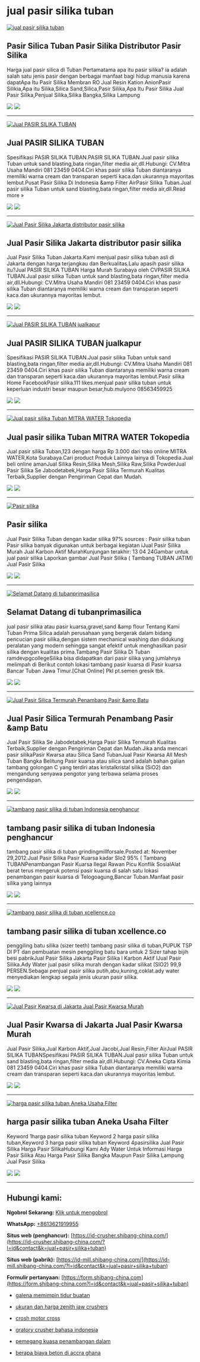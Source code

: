 # jual pasir silika tuban

<a href="https://swt.shibang-china.com/?l=id&img&k=jual+pasir+silika+tuban" target="_blank">![jual pasir silika tuban](http://static.shibang-china.com/all-800x300/1455.jpg)</a>

## Pasir Silica Tuban Pasir Silika Distributor Pasir Silika
Harga jual pasir silica di Tuban Pertamatama apa itu pasir silika? ia adalah salah satu jenis pasir dengan berbagai manfaat bagi hidup manusia karena dapatApa Itu Pasir Silika Membran RO Jual Resin Kation AnionPasir Silikia,Apa itu Silika,Silica Sand,Silica,Pasir Silika,Apa Itu Pasir Silika Jual Pasir Silika,Penjual Silika,Silika Bangka,Silika Lampung


<a href="https://whatsapp.shibangsoft.com/WhatsApp.php" target="_blank" title="WhatsApp">![](http://static.shibang-china.com/icon/whatsapp.png)</a> <a href="https://swt.shibang-china.com/?l=id&icon&k=jual+pasir+silika+tuban" target="_blank">![](http://static.shibang-china.com/icon/chat-id.png)</a>

---

<a href="https://swt.shibang-china.com/?l=id&img&k=jual+pasir+silika+tuban" target="_blank">![Jual PASIR SILIKA TUBAN](http://static.shibang-china.com/all-800x300/165.jpg)</a>

## Jual PASIR SILIKA TUBAN
Spesifikasi PASIR SILIKA TUBAN.PASIR SILIKA TUBAN.Jual pasir silika Tuban untuk sand blasting,bata ringan,filter media air,dll.Hubungi: CV.Mitra Usaha Mandiri 081 23459 0404.Ciri khas pasir silika Tuban diantaranya memiliki warna cream dan transparan seperti kaca.dan ukurannya mayoritas lembut.Pusat Pasir Silika Di Indonesia &amp Filter AirPasir Silika Tuban.Jual pasir silika Tuban untuk sand blasting,bata ringan,filter media air,dll.Read more »


<a href="https://whatsapp.shibangsoft.com/WhatsApp.php" target="_blank" title="WhatsApp">![](http://static.shibang-china.com/icon/whatsapp.png)</a> <a href="https://swt.shibang-china.com/?l=id&icon&k=jual+pasir+silika+tuban" target="_blank">![](http://static.shibang-china.com/icon/chat-id.png)</a>

---

<a href="https://swt.shibang-china.com/?l=id&img&k=jual+pasir+silika+tuban" target="_blank">![Jual Pasir Silika Jakarta distributor pasir silika](http://static.shibang-china.com/all-800x300/11.jpg)</a>

## Jual Pasir Silika Jakarta distributor pasir silika
Jual Pasir Silika Tuban Jakarta.Kami menjual pasir silika tuban asli di Jakarta dengan harga terjangkau dan Berkualitas.Lalu apasih pasir silika itu?Jual PASIR SILIKA TUBAN Harga Murah Surabaya oleh CVPASIR SILIKA TUBAN.Jual pasir silika Tuban untuk sand blasting,bata ringan,filter media air,dll.Hubungi: CV.Mitra Usaha Mandiri 081 23459 0404.Ciri khas pasir silika Tuban diantaranya memiliki warna cream dan transparan seperti kaca.dan ukurannya mayoritas lembut.


<a href="https://whatsapp.shibangsoft.com/WhatsApp.php" target="_blank" title="WhatsApp">![](http://static.shibang-china.com/icon/whatsapp.png)</a> <a href="https://swt.shibang-china.com/?l=id&icon&k=jual+pasir+silika+tuban" target="_blank">![](http://static.shibang-china.com/icon/chat-id.png)</a>

---

<a href="https://swt.shibang-china.com/?l=id&img&k=jual+pasir+silika+tuban" target="_blank">![Jual PASIR SILIKA TUBAN jualkapur](http://static.shibang-china.com/all-800x300/838.jpg)</a>

## Jual PASIR SILIKA TUBAN jualkapur
Spesifikasi PASIR SILIKA TUBAN.Jual pasir silika Tuban untuk sand blasting,bata ringan,filter media air,dll.Hubungi: CV.Mitra Usaha Mandiri 081 23459 0404.Ciri khas pasir silika Tuban diantaranya memiliki warna cream dan transparan seperti kaca.dan ukurannya mayoritas lembut.Pasir silika Home FacebookPasir silika.111 likes.menjual pasir silika tuban untuk keperluan industri besar maupun besar,hub.mulyono 08563459925


<a href="https://whatsapp.shibangsoft.com/WhatsApp.php" target="_blank" title="WhatsApp">![](http://static.shibang-china.com/icon/whatsapp.png)</a> <a href="https://swt.shibang-china.com/?l=id&icon&k=jual+pasir+silika+tuban" target="_blank">![](http://static.shibang-china.com/icon/chat-id.png)</a>

---

<a href="https://swt.shibang-china.com/?l=id&img&k=jual+pasir+silika+tuban" target="_blank">![Jual pasir silika Tuban MITRA WATER Tokopedia](http://static.shibang-china.com/all-800x300/193.jpg)</a>

## Jual pasir silika Tuban MITRA WATER Tokopedia
Jual pasir silika Tuban,123 dengan harga Rp 3.000 dari toko online MITRA WATER,Kota Surabaya.Cari product Produk Lainnya lainya di Tokopedia.Jual beli online amanJual Silika Resin,Silika Mesh,Silika Raw,Silika PowderJual Pasir Silika Se Jabodetabek,Harga Pasir Silika Termurah Kualitas Terbaik,Supplier dengan Pengiriman Cepat dan Mudah.


<a href="https://whatsapp.shibangsoft.com/WhatsApp.php" target="_blank" title="WhatsApp">![](http://static.shibang-china.com/icon/whatsapp.png)</a> <a href="https://swt.shibang-china.com/?l=id&icon&k=jual+pasir+silika+tuban" target="_blank">![](http://static.shibang-china.com/icon/chat-id.png)</a>

---

<a href="https://swt.shibang-china.com/?l=id&img&k=jual+pasir+silika+tuban" target="_blank">![Pasir silika](http://static.shibang-china.com/all-800x300/1343.jpg)</a>

## Pasir silika
Jual Pasir Silika Tuban dengan kadar silika 97% sources : Pasir silika tuban Pasir silika banyak digunakan untuk berbagai kegiatan iJual Pasir Silika Murah Jual Karbon Aktif MurahKunjungan terakhir: 13 04 24Gambar untuk jual pasir silika Laporkan gambar Jual Pasir Silika ( Tambang TUBAN JATIM) Jual Pasir Silika


<a href="https://whatsapp.shibangsoft.com/WhatsApp.php" target="_blank" title="WhatsApp">![](http://static.shibang-china.com/icon/whatsapp.png)</a> <a href="https://swt.shibang-china.com/?l=id&icon&k=jual+pasir+silika+tuban" target="_blank">![](http://static.shibang-china.com/icon/chat-id.png)</a>

---

<a href="https://swt.shibang-china.com/?l=id&img&k=jual+pasir+silika+tuban" target="_blank">![Selamat Datang di tubanprimasilica](http://static.shibang-china.com/all-800x300/201.jpg)</a>

## Selamat Datang di tubanprimasilica
jual pasir silika atau pasir kuarsa,gravel,sand &amp flour Tentang Kami Tuban Prima Silica adalah perusahaan yang bergerak dalam bidang pencucian pasir silika,dengan sistem mechanical washing dan didukung peralatan yang modern sehingga sangat efektif untuk menghasilkan pasir silika dengan kualitas prima.Tambang Pasir Silika Di Tuban ramdevpgcollegeSilika bisa didapatkan dari pasir silika yang jumlahnya melimpah di Berikut contoh lokasi tambang pasir kuarsa di Pasir kuarsa Bancar Tuban Jawa Timur.[Chat Online] Pkl pt.semen gresik tbk.


<a href="https://whatsapp.shibangsoft.com/WhatsApp.php" target="_blank" title="WhatsApp">![](http://static.shibang-china.com/icon/whatsapp.png)</a> <a href="https://swt.shibang-china.com/?l=id&icon&k=jual+pasir+silika+tuban" target="_blank">![](http://static.shibang-china.com/icon/chat-id.png)</a>

---

<a href="https://swt.shibang-china.com/?l=id&img&k=jual+pasir+silika+tuban" target="_blank">![Jual Pasir Silica Termurah Penambang Pasir &amp Batu](http://static.shibang-china.com/all-800x300/1370.jpg)</a>

## Jual Pasir Silica Termurah Penambang Pasir &amp Batu
Jual Pasir Silika Se Jabodetabek,Harga Pasir Silika Termurah Kualitas Terbaik,Supplier dengan Pengiriman Cepat dan Mudah.Jika anda mencari pasir silikaPasir Kwarsa atau Silica Sand TubanJual Pasir Kwarsa All Mesh Tuban Bangka Belitung Pasir kuarsa atau silica sand adalah bahan galian tambang golongan C yang terdiri atas kristalkristal silika (SiO2) dan mengandung senyawa pengotor yang terbawa selama proses pengendapan.


<a href="https://whatsapp.shibangsoft.com/WhatsApp.php" target="_blank" title="WhatsApp">![](http://static.shibang-china.com/icon/whatsapp.png)</a> <a href="https://swt.shibang-china.com/?l=id&icon&k=jual+pasir+silika+tuban" target="_blank">![](http://static.shibang-china.com/icon/chat-id.png)</a>

---

<a href="https://swt.shibang-china.com/?l=id&img&k=jual+pasir+silika+tuban" target="_blank">![tambang pasir silika di tuban Indonesia penghancur](http://static.shibang-china.com/all-800x300/1192.jpg)</a>

## tambang pasir silika di tuban Indonesia penghancur
tambang pasir silika di tuban grindingmillforsale.Posted at: November 29,2012.Jual Pasir Silika Pasir Kuarsa kadar SIo2 95% ( Tambang TUBANPenambangan Pasir Kuarsa Ilegal Rawan Picu Konflik SosialAlat berat terus mengeruk potensi pasir kuarsa di salah satu lokasi penambangan pasir kuarsa di Telogoagung,Bancar Tuban.Manfaat pasir silika yang lainnya


<a href="https://whatsapp.shibangsoft.com/WhatsApp.php" target="_blank" title="WhatsApp">![](http://static.shibang-china.com/icon/whatsapp.png)</a> <a href="https://swt.shibang-china.com/?l=id&icon&k=jual+pasir+silika+tuban" target="_blank">![](http://static.shibang-china.com/icon/chat-id.png)</a>

---

<a href="https://swt.shibang-china.com/?l=id&img&k=jual+pasir+silika+tuban" target="_blank">![tambang pasir silika di tuban xcellence.co](http://static.shibang-china.com/all-800x300/968.jpg)</a>

## tambang pasir silika di tuban xcellence.co
penggiling batu silika (sizer teeth) tambang pasir silika di tuban,PUPUK TSP DI PT dan pembuatan mesin penggiling batu bara untuk 2 Sizer tahap bijih besi pabrikJual Pasir Silika Jakarta Pasir Silika l Karbon Aktif lJual Pasir Silika.Ady Water jual pasir silika murah dengan kadar silikat (SIO2) 99,9 PERSEN.Sebagai penjual pasir silika putih,abu,kuning,coklat.ady water menyediakan lengkap segala jenis ukuran pasir silika.


<a href="https://whatsapp.shibangsoft.com/WhatsApp.php" target="_blank" title="WhatsApp">![](http://static.shibang-china.com/icon/whatsapp.png)</a> <a href="https://swt.shibang-china.com/?l=id&icon&k=jual+pasir+silika+tuban" target="_blank">![](http://static.shibang-china.com/icon/chat-id.png)</a>

---

<a href="https://swt.shibang-china.com/?l=id&img&k=jual+pasir+silika+tuban" target="_blank">![Jual Pasir Kwarsa di Jakarta Jual Pasir Kwarsa Murah](http://static.shibang-china.com/all-800x300/1036.jpg)</a>

## Jual Pasir Kwarsa di Jakarta Jual Pasir Kwarsa Murah
Jual Pasir Silika,Jual Karbon Aktif,Jual Jacobi,Jual Resin,Filter AirJual PASIR SILIKA TUBANSpesifikasi PASIR SILIKA TUBAN.Jual pasir silika Tuban untuk sand blasting,bata ringan,filter media air,dll.Hubungi: CV.Aneka Cipta Kimia 081 23459 0404.Ciri khas pasir silika Tuban diantaranya memiliki warna cream dan transparan seperti kaca.dan ukurannya mayoritas lembut.


<a href="https://whatsapp.shibangsoft.com/WhatsApp.php" target="_blank" title="WhatsApp">![](http://static.shibang-china.com/icon/whatsapp.png)</a> <a href="https://swt.shibang-china.com/?l=id&icon&k=jual+pasir+silika+tuban" target="_blank">![](http://static.shibang-china.com/icon/chat-id.png)</a>

---

<a href="https://swt.shibang-china.com/?l=id&img&k=jual+pasir+silika+tuban" target="_blank">![harga pasir silika tuban Aneka Usaha Filter](http://static.shibang-china.com/all-800x300/76.jpg)</a>

## harga pasir silika tuban Aneka Usaha Filter
Keyword 1harga pasir silika tuban Keyword 2 harga pasir silika tuban,Keyword 3 harga pasir silika tuban Keyword 4pasirsilika Jual Pasir Silika Harga Pasir SilikaHubungi Kami Ady Water Untuk Informasi Harga Pasir Silika Atau Harga Pasir Silika Bangka Maupun Pasir Silika Lampung Jual Pasir Silika


<a href="https://whatsapp.shibangsoft.com/WhatsApp.php" target="_blank" title="WhatsApp">![](http://static.shibang-china.com/icon/whatsapp.png)</a> <a href="https://swt.shibang-china.com/?l=id&icon&k=jual+pasir+silika+tuban" target="_blank">![](http://static.shibang-china.com/icon/chat-id.png)</a>

---
## Hubungi kami:

**Ngobrol Sekarang:** [Klik untuk mengobrol](https://swt.shibang-china.com?l=id&contact&k=jual+pasir+silika+tuban)

**WhatsApp:**  [+8613621919955](https://whatsapp.shibangsoft.com/WhatsApp.php)

**Situs web (penghancur):** [https://id-crusher.shibang-china.com/](https://id-crusher.shibang-china.com/?l=id&contact&k=jual+pasir+silika+tuban)

**Situs web (pabrik):** [https://id-mill.shibang-china.com/](https://id-mill.shibang-china.com/?l=id&contact&k=jual+pasir+silika+tuban)

**Formulir pertanyaan:** [https://form.shibang-china.com](https://form.shibang-china.com?l=id&contact&k=jual+pasir+silika+tuban)

* [galena memimpin tidur buatan](../21/galena%20memimpin%20tidur%20buatan.md)

* [ukuran dan harga zenith jaw crushers](../16/ukuran%20dan%20harga%20zenith%20jaw%20crushers.md)

* [crosh motor cross](../27/crosh%20motor%20cross.md)

* [gratory crusher bahasa indonesia](../18/gratory%20crusher%20bahasa%20indonesia.md)

* [pemegang kuasa penambangan dalam](../17/pemegang%20kuasa%20penambangan%20dalam.md)

* [berapa biaya beton di accra ghana](../24/berapa%20biaya%20beton%20di%20accra%20ghana.md)